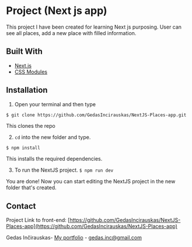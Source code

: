 # Project (Next js app)

This project I have been created for learning Next js purposing. User can see all places, add a new place with filled information.

## Built With

- [Next.js](https://nextjs.org/)
- [CSS Modules](https://github.com/css-modules/css-modules)

## Installation

1. Open your terminal and then type

```bash
$ git clone https://github.com/GedasIncirauskas/NextJS-Places-app.git
```

This clones the repo

2. `cd` into the new folder and type.

`$ npm install`

This installs the required dependencies.

3. To run the NextJS project.
   `$ npm run dev`

You are done! Now you can start editing the NextJS project in the new folder that's created.

## Contact

Project Link to front-end: [https://github.com/GedasIncirauskas/NextJS-Places-app](https://github.com/GedasIncirauskas/NextJS-Places-app)

Gedas Inčirauskas- [My portfolio](https://gjob.lt) - gedas.inc@gmail.com

##
